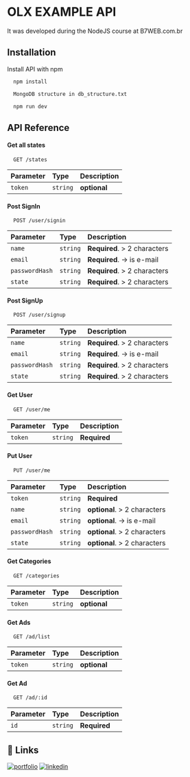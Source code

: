 
# OLX EXAMPLE API

It was developed during the NodeJS course at B7WEB.com.br



## Installation

Install API with npm

```bash
  npm install

  MongoDB structure in db_structure.txt

  npm run dev
```
    
## API Reference

#### Get all states

```http
  GET /states
```

| Parameter | Type     | Description                |
| :-------- | :------- | :------------------------- |
| `token` | `string` | **optional**|

#### Post SignIn

```http
  POST /user/signin
```

| Parameter | Type     | Description                       |
| :-------- | :------- | :-------------------------------- |
| `name`         | `string` | **Required**. > 2 characters|
| `email`        | `string` | **Required**. -> is e-mail|
| `passwordHash` | `string` | **Required**. > 2 characters|
| `state`        | `string` | **Required**. > 2 characters|

#### Post SignUp

```http
  POST /user/signup
```

| Parameter | Type     | Description                       |
| :-------- | :------- | :-------------------------------- |
| `name`         | `string` | **Required**. > 2 characters|
| `email`        | `string` | **Required**. -> is e-mail|
| `passwordHash` | `string` | **Required**. > 2 characters|
| `state`        | `string` | **Required**. > 2 characters|


#### Get User
```http
  GET /user/me
```

| Parameter | Type     | Description                |
| :-------- | :------- | :------------------------- |
| `token` | `string` | **Required**|  

#### Put User
```http
  PUT /user/me
```

| Parameter | Type     | Description                |
| :-------- | :------- | :------------------------- |
| `token`        | `string` | **Required**|  
| `name`         | `string` | **optional**. > 2 characters|
| `email`        | `string` | **optional**. -> is e-mail|
| `passwordHash` | `string` | **optional**. > 2 characters|
| `state`        | `string` | **optional**. > 2 characters|

#### Get Categories
```http
  GET /categories
```

| Parameter | Type     | Description                |
| :-------- | :------- | :------------------------- |
| `token` | `string` | **optional**|  

#### Get Ads
```http
  GET /ad/list
```

| Parameter | Type     | Description                |
| :-------- | :------- | :------------------------- |
| `token` | `string` | **optional**|

#### Get Ad
```http
  GET /ad/:id
```

| Parameter | Type     | Description                |
| :-------- | :------- | :------------------------- |
| `id` | `string` | **Required**| 




## 🔗 Links
[![portfolio](https://img.shields.io/badge/my_portfolio-000?style=for-the-badge&logo=ko-fi&logoColor=white)](https://github.com/AntonioEdinadson)
[![linkedin](https://img.shields.io/badge/linkedin-0A66C2?style=for-the-badge&logo=linkedin&logoColor=white)](https://www.linkedin.com/in/ant%C3%B4nio-edinadson-gomes-eug%C3%AAnio-863498130/)

  